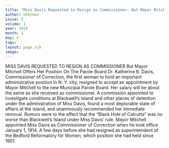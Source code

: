 ```yaml
---
title: "Miss Davis Requested to Resign as Commissioner: But Mayor Mitchell Offers Her Position On The Parole Board    "
author: Unknown
issue: 5
volume: 1
year: 1916
month: 1
day: V
tags:
layout: page.njk
image:
---
```

MISS DAVIS REQUESTED TO RESIGN AS COMMISSIONER    But Mayor Mitchell Offers Her Position On The Parole Board    Dr. Katherine B. Davis, Commissioner of Correction, the first woman to hold an important administrative position in N. Y. city, resigned to accept an appointment by Mayor Mitchell to the new Municipal Parole Board. Her salary will be about the same as she received as commissioner. A commission appointed to investigate conditions at Blackwell’s Island and other places of detention under the administration of Miss Davis, found a most deplorable state of affairs at the island, and unanimously recommended her immediate removal. Rumors were to the effect that the “Black Hole of Calcutta” was no worse than Blackwell’s Island under Miss Davis’ rule. Mayor Mitchell appointed Miss Davis as Commissioner of Correction when he took office January 1, 1914. A few days before she had resigned as superintendent of the Bedford Reformatory for Women, which position she had held since 1901. 

